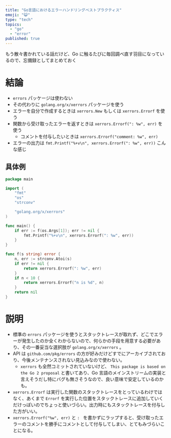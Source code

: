 ```yaml
---
title: "Go言語におけるエラーハンドリングベストプラクティス"
emoji: "😺"
type: "tech"
topics:
  - "go"
  - "error"
published: true
---
```


もう散々書かれている話だけど、Go に触るたびに毎回調べ直す羽目になっているので、忘備録としてまとめておく

# 結論

- `errors` パッケージは使わない
- その代わりに `golang.org/x/xerrors` パッケージを使う
- エラーを自分で作成するときは `xerrors.New` もしくは `xerrors.Errorf` を使う
- 関数から受け取ったエラーを返すときは `xerrors.Errorf(": %w", err)` を使う
  - コメントを付与したいときは `xerrors.Errorf("comment: %w", err)`
- エラーの出力は `fmt.Printf("%+v\n", xerrors.Errorf(": %w", err))` こんな感じ

## 具体例

```go
package main

import (
	"fmt"
	"os"
	"strconv"

	"golang.org/x/xerrors"
)

func main() {
	if err := f(os.Args[1]); err != nil {
		fmt.Printf("%+v\n", xerrors.Errorf(": %w", err))
	}
}

func f(s string) error {
	n, err := strconv.Atoi(s)
	if err != nil {
		return xerrors.Errorf(": %w", err)
	}
	if n < 10 {
		return xerrors.Errorf("n is %d", n)
	}
	return nil
}
```

# 説明

- 標準の `errors` パッケージを使うとスタックトレースが取れず、どこでエラーが発生したのか全くわからないので、何らかの手段を用意する必要があり、その一番妥当な選択肢が `golang.org/x/xerrors` 。
- API は `github.com/pkg/errors` の方が好みだけどすでにアーカイブされており、今後メンテナンスされない見込みなので使わない。
  - `xerrors` も全然コミットされていないけど、 `This package is based on the Go 2 proposal` と書いてあり、Go 言語のメインストリームの実装と言えそうだし特にバグも無さそうなので、良い意味で安定しているのかも。
- `xerrors.Errorf` は実行した関数のスタックトレースをとっているわけではなく、あくまで `Errorf` を実行した位置をスタックトレースに追加していくだけっぽいのでちょっと使いづらい。出力時にもスタックトレースを付与した方がいい。
- `xerrors.Errorf("%w", err)` と `: ` を書かずにラップすると、受け取ったエラーのコメントを勝手にコメントとして付与してしまい、とてもみづらいことになる。
